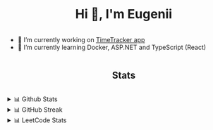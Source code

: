 <div id="user-content-toc">
  <ul align="center">
    <summary><h1 style="display: inline-block">Hi 👋, I'm Eugenii</h1></summary>
  </ul>
</div>

- 🔭 I’m currently working on [TimeTracker app](https://github.com/EZhitnikovich/TimeTracker)
- 🌱 I’m currently learning Docker, ASP.NET and TypeScript (React)

<div id="user-content-toc">
  <ul align="center">
    <summary><h2 style="display: inline-block">Stats</h2></summary>
  </ul>
</div>
<details> 
  <summary>📊 Github Stats</summary>
  <p align="center">
      <a href="https://github.com/anuraghazra/github-readme-stats" title="Go to Source">
        <img height=192 src="https://github-readme-stats.vercel.app/api?username=ezhitnikovich&rank_icon=github&show_icons=true&theme=nord" />
      </a>
      <a href="https://github.com/anuraghazra/github-readme-stats" title="Go to Source">
        <img height=192 src="https://github-readme-stats.vercel.app/api/top-langs/?username=ezhitnikovich&theme=nord&langs_count=10" />
      </a>
  </p>
</details>
<details>
  <summary>📊 GitHub Streak</summary>
  <p align="center">
    <a href="https://github.com/denvercoder1/github-readme-streak-stats" title="Go to Source">
      <img align="center" height=192 src="https://streak-stats.demolab.com?user=EZhitnikovich&theme=nord" />
    </a>
  </p>
</details>
<details>
  <summary>📊 LeetCode Stats</summary>
  <p align="center">
    <a href="https://github.com/JacobLinCool/LeetCode-Stats-Card" title="Go to Source">
      <img height=192 src="https://leetcard.jacoblin.cool/ezhitnikovich?theme=nord" />
    </a>
  </p>
</details>
